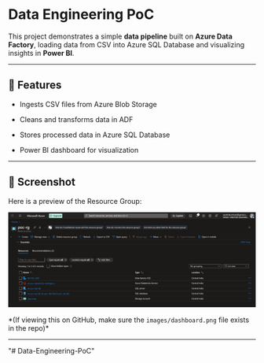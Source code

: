 # Data Engineering PoC

This project demonstrates a simple **data pipeline** built on **Azure Data Factory**, loading data from CSV into Azure SQL Database and visualizing insights in **Power BI**.

---

## 🚀 Features

- Ingests CSV files from Azure Blob Storage

- Cleans and transforms data in ADF

- Stores processed data in Azure SQL Database

- Power BI dashboard for visualization

---



## 📸 Screenshot



Here is a preview of the Resource Group:



![Resource Group](./images/01_resource_group.jpeg)



\*(If viewing this on GitHub, make sure the `images/dashboard.png` file exists in the repo)\*



---

"# Data-Engineering-PoC" 
